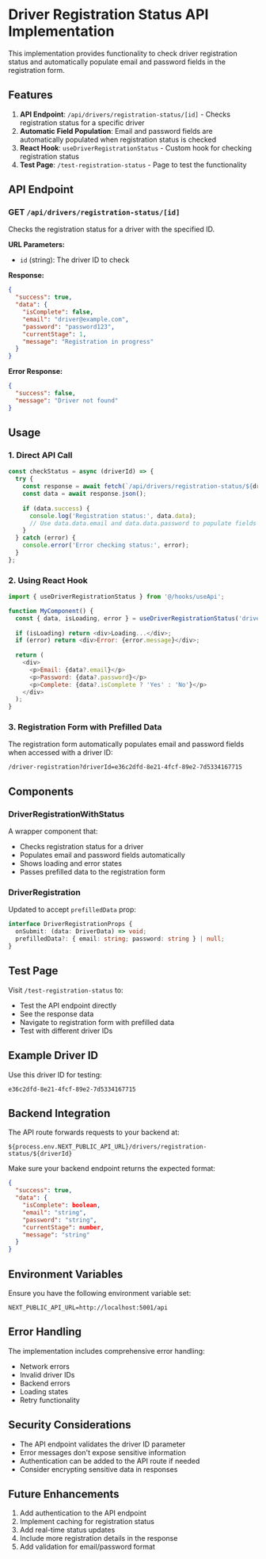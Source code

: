 # Driver Registration Status API Implementation

This implementation provides functionality to check driver registration status and automatically populate email and password fields in the registration form.

## Features

1. **API Endpoint**: `/api/drivers/registration-status/[id]` - Checks registration status for a specific driver
2. **Automatic Field Population**: Email and password fields are automatically populated when registration status is checked
3. **React Hook**: `useDriverRegistrationStatus` - Custom hook for checking registration status
4. **Test Page**: `/test-registration-status` - Page to test the functionality

## API Endpoint

### GET `/api/drivers/registration-status/[id]`

Checks the registration status for a driver with the specified ID.

**URL Parameters:**
- `id` (string): The driver ID to check

**Response:**
```json
{
  "success": true,
  "data": {
    "isComplete": false,
    "email": "driver@example.com",
    "password": "password123",
    "currentStage": 1,
    "message": "Registration in progress"
  }
}
```

**Error Response:**
```json
{
  "success": false,
  "message": "Driver not found"
}
```

## Usage

### 1. Direct API Call

```javascript
const checkStatus = async (driverId) => {
  try {
    const response = await fetch(`/api/drivers/registration-status/${driverId}`);
    const data = await response.json();
    
    if (data.success) {
      console.log('Registration status:', data.data);
      // Use data.data.email and data.data.password to populate fields
    }
  } catch (error) {
    console.error('Error checking status:', error);
  }
};
```

### 2. Using React Hook

```javascript
import { useDriverRegistrationStatus } from '@/hooks/useApi';

function MyComponent() {
  const { data, isLoading, error } = useDriverRegistrationStatus('driver-id-here');
  
  if (isLoading) return <div>Loading...</div>;
  if (error) return <div>Error: {error.message}</div>;
  
  return (
    <div>
      <p>Email: {data?.email}</p>
      <p>Password: {data?.password}</p>
      <p>Complete: {data?.isComplete ? 'Yes' : 'No'}</p>
    </div>
  );
}
```

### 3. Registration Form with Prefilled Data

The registration form automatically populates email and password fields when accessed with a driver ID:

```
/driver-registration?driverId=e36c2dfd-8e21-4fcf-89e2-7d5334167715
```

## Components

### DriverRegistrationWithStatus

A wrapper component that:
- Checks registration status for a driver
- Populates email and password fields automatically
- Shows loading and error states
- Passes prefilled data to the registration form

### DriverRegistration

Updated to accept `prefilledData` prop:
```typescript
interface DriverRegistrationProps {
  onSubmit: (data: DriverData) => void;
  prefilledData?: { email: string; password: string } | null;
}
```

## Test Page

Visit `/test-registration-status` to:
- Test the API endpoint directly
- See the response data
- Navigate to registration form with prefilled data
- Test with different driver IDs

## Example Driver ID

Use this driver ID for testing:
```
e36c2dfd-8e21-4fcf-89e2-7d5334167715
```

## Backend Integration

The API route forwards requests to your backend at:
```
${process.env.NEXT_PUBLIC_API_URL}/drivers/registration-status/${driverId}
```

Make sure your backend endpoint returns the expected format:
```json
{
  "success": true,
  "data": {
    "isComplete": boolean,
    "email": "string",
    "password": "string",
    "currentStage": number,
    "message": "string"
  }
}
```

## Environment Variables

Ensure you have the following environment variable set:
```
NEXT_PUBLIC_API_URL=http://localhost:5001/api
```

## Error Handling

The implementation includes comprehensive error handling:
- Network errors
- Invalid driver IDs
- Backend errors
- Loading states
- Retry functionality

## Security Considerations

- The API endpoint validates the driver ID parameter
- Error messages don't expose sensitive information
- Authentication can be added to the API route if needed
- Consider encrypting sensitive data in responses

## Future Enhancements

1. Add authentication to the API endpoint
2. Implement caching for registration status
3. Add real-time status updates
4. Include more registration details in the response
5. Add validation for email/password format 